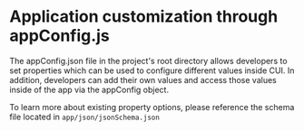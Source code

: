 # Application customization through appConfig.js

The appConfig.json file in the project's root directory allows developers to set properties which can be used to configure different values inside CUI. In addition, developers can add their own values and access those values inside of the app via the appConfig object.

To learn more about existing property options, please reference the schema file located in `app/json/jsonSchema.json`